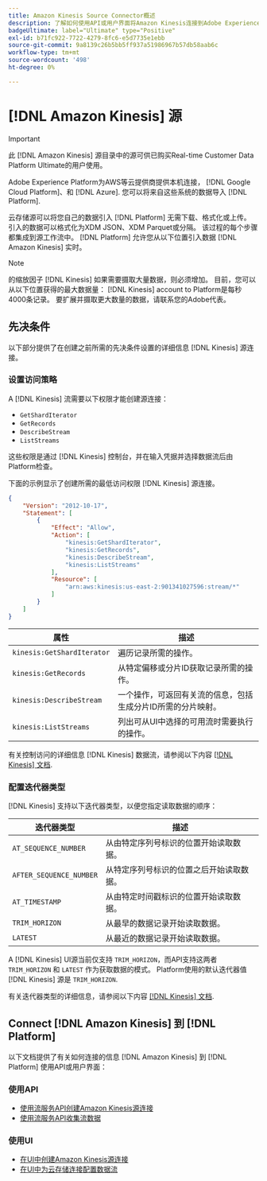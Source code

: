 ```yaml
---
title: Amazon Kinesis Source Connector概述
description: 了解如何使用API或用户界面将Amazon Kinesis连接到Adobe Experience Platform。
badgeUltimate: label="Ultimate" type="Positive"
exl-id: b71fc922-7722-4279-8fc6-e5d7735e1ebb
source-git-commit: 9a8139c26b5bb5ff937a51986967b57db58aab6c
workflow-type: tm+mt
source-wordcount: '498'
ht-degree: 0%

---
```


# [!DNL Amazon Kinesis] 源

>[!IMPORTANT]
>
>此 [!DNL Amazon Kinesis] 源目录中的源可供已购买Real-time Customer Data Platform Ultimate的用户使用。

Adobe Experience Platform为AWS等云提供商提供本机连接， [!DNL Google Cloud Platform]、和 [!DNL Azure]. 您可以将来自这些系统的数据导入 [!DNL Platform].

云存储源可以将您自己的数据引入 [!DNL Platform] 无需下载、格式化或上传。 引入的数据可以格式化为XDM JSON、XDM Parquet或分隔。 该过程的每个步骤都集成到源工作流中。 [!DNL Platform] 允许您从以下位置引入数据 [!DNL Amazon Kinesis] 实时。

>[!NOTE]
>
>的缩放因子 [!DNL Kinesis] 如果需要摄取大量数据，则必须增加。 目前，您可以从以下位置获得的最大数据量： [!DNL Kinesis] account to Platform是每秒4000条记录。 要扩展并摄取更大数量的数据，请联系您的Adobe代表。

## 先决条件

以下部分提供了在创建之前所需的先决条件设置的详细信息 [!DNL Kinesis] 源连接。

### 设置访问策略

A [!DNL Kinesis] 流需要以下权限才能创建源连接：

- `GetShardIterator`
- `GetRecords`
- `DescribeStream`
- `ListStreams`

这些权限是通过 [!DNL Kinesis] 控制台，并在输入凭据并选择数据流后由Platform检查。

下面的示例显示了创建所需的最低访问权限 [!DNL Kinesis] 源连接。

```json
{
    "Version": "2012-10-17",
    "Statement": [
        {
            "Effect": "Allow",
            "Action": [
                "kinesis:GetShardIterator",
                "kinesis:GetRecords",
                "kinesis:DescribeStream",
                "kinesis:ListStreams"
            ],
            "Resource": [
                "arn:aws:kinesis:us-east-2:901341027596:stream/*"
            ]
        }
    ]
}
```

| 属性 | 描述 |
| -------- | ----------- |
| `kinesis:GetShardIterator` | 遍历记录所需的操作。 |
| `kinesis:GetRecords` | 从特定偏移或分片ID获取记录所需的操作。 |
| `kinesis:DescribeStream` | 一个操作，可返回有关流的信息，包括生成分片ID所需的分片映射。 |
| `kinesis:ListStreams` | 列出可从UI中选择的可用流时需要执行的操作。 |

有关控制访问的详细信息 [!DNL Kinesis] 数据流，请参阅以下内容 [[!DNL Kinesis] 文档](https://docs.aws.amazon.com/streams/latest/dev/controlling-access.html).

### 配置迭代器类型

[!DNL Kinesis] 支持以下迭代器类型，以便您指定读取数据的顺序：

| 迭代器类型 | 描述 |
| ------------- | ----------- |
| `AT_SEQUENCE_NUMBER` | 从由特定序列号标识的位置开始读取数据。 |
| `AFTER_SEQUENCE_NUMBER` | 从特定序列号标识的位置之后开始读取数据。 |
| `AT_TIMESTAMP` | 从由特定时间戳标识的位置开始读取数据。 |
| `TRIM_HORIZON` | 从最早的数据记录开始读取数据。 |
| `LATEST` | 从最近的数据记录开始读取数据。 |

A [!DNL Kinesis] UI源当前仅支持 `TRIM_HORIZON`，而API支持这两者 `TRIM_HORIZON` 和 `LATEST` 作为获取数据的模式。 Platform使用的默认迭代器值 [!DNL Kinesis] 源是 `TRIM_HORIZON`.

有关迭代器类型的详细信息，请参阅以下内容 [[!DNL Kinesis] 文档](https://docs.aws.amazon.com/kinesis/latest/APIReference/API_GetShardIterator.html#API_GetShardIterator_RequestSyntax).

## Connect [!DNL Amazon Kinesis] 到 [!DNL Platform]

以下文档提供了有关如何连接的信息 [!DNL Amazon Kinesis] 到 [!DNL Platform] 使用API或用户界面：

### 使用API

- [使用流服务API创建Amazon Kinesis源连接](../../tutorials/api/create/cloud-storage/kinesis.md)
- [使用流服务API收集流数据](../../tutorials/api/collect/streaming.md)

### 使用UI

- [在UI中创建Amazon Kinesis源连接](../../tutorials/ui/create/cloud-storage/kinesis.md)
- [在UI中为云存储连接配置数据流](../../tutorials/ui/dataflow/streaming/cloud-storage-streaming.md)
